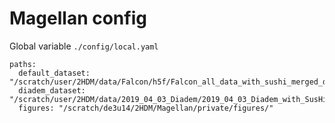 # Magellan config

Global variable `./config/local.yaml`


~~~~
paths:
  default_dataset: "/scratch/user/2HDM/data/Falcon/h5f/Falcon_all_data_with_sushi_merged_detailed.h5f"
  diadem_dataset: "/scratch/user/2HDM/data/2019_04_03_Diadem/2019_04_03_Diadem_with_SusHi_full.h5f"
  figures: "/scratch/de3u14/2HDM/Magellan/private/figures/"
~~~~
